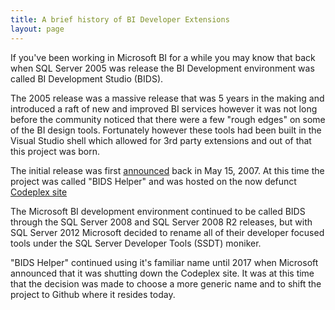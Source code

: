 ```yaml
---
title: A brief history of BI Developer Extensions
layout: page
---
```


If you've been working in Microsoft BI for a while you may know that back when SQL Server 2005 was release the BI Development environment was called BI Development Studio (BIDS).

The 2005 release was a massive release that was 5 years in the making and introduced a raft of new and improved BI services however it was not long before the community noticed that there were a few "rough edges" on some of the BI design tools. Fortunately however these tools had been built in the Visual Studio shell which allowed for 3rd party extensions and out of that this project was born.

The initial release was first [announced](http://darren.gosbell.com/darrengosbell/archive/2007/05/15/SSAS-BIDSHelper-Released.aspx) back in May 15, 2007. At this time the project was called "BIDS Helper" and was hosted on the now defunct [Codeplex site](https://bidshelper.codeplex.com)

The Microsoft BI development environment continued to be called BIDS through the SQL Server 2008 and SQL Server 2008 R2 releases, but with SQL Server 2012 Microsoft decided to rename all of their developer focused tools under the SQL Server Developer Tools (SSDT) moniker. 

"BIDS Helper" continued using it's familiar name until 2017 when Microsoft announced that it was shutting down the Codeplex site. It was at this time that the decision was made to choose a more generic name and to shift the project to Github where it resides today.